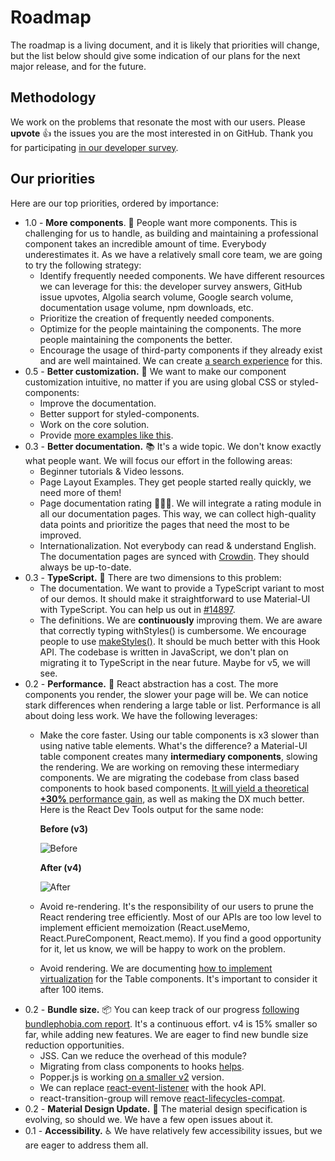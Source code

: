 # Roadmap

<p class="description">The roadmap is a living document, and it is likely that priorities will change, but the list below should give some indication of our plans for the next major release, and for the future.</p>

## Methodology

We work on the problems that resonate the most with our users.
Please **upvote** 👍 the issues you are the most interested in on GitHub.
Thank you for participating [in our developer survey](https://material-ui.com/blog/2019-developer-survey-results/).

## Our priorities

Here are our top priorities, ordered by importance:

- 1.0 - **More components**. 🧰 People want more components. This is challenging for us to handle, as building and maintaining a professional component takes an incredible amount of time.
Everybody underestimates it. As we have a relatively small core team, we are going to try the following strategy:
  - Identify frequently needed components. We have different resources we can leverage for this: the developer survey answers, GitHub issue upvotes, Algolia search volume, Google search volume, documentation usage volume, npm downloads, etc.
  - Prioritize the creation of frequently needed components.
  - Optimize for the people maintaining the components. The more people maintaining the components the better.
  - Encourage the usage of third-party components if they already exist and are well maintained. We can create [a search experience](https://xpvrpr7r4o.codesandbox.io/) for this.
- 0.5 - **Better customization.** 💅 We want to make our component customization intuitive, no matter if you are using global CSS or styled-components:
  - Improve the documentation.
  - Better support for styled-components.
  - Work on the core solution.
  - Provide [more examples like this](https://mui-treasury.com/components/card).
- 0.3 - **Better documentation.** 📚 It's a wide topic. We don't know exactly what people want. We will focus our effort in the following areas:
  - Beginner tutorials & Video lessons.
  - Page Layout Examples. They get people started really quickly, we need more of them!
  - Page documentation rating 🥇🥈🥉. We will integrate a rating module in all our documentation pages. This way, we can collect high-quality data points and prioritize the pages that need the most to be improved.
  - Internationalization. Not everybody can read & understand English. The documentation pages are synced with [Crowdin](https://translate.material-ui.com/). They should always be up-to-date.
- 0.3 - **TypeScript.** 📏 There are two dimensions to this problem:
  - The documentation. We want to provide a TypeScript variant to most of our demos.
    It should make it straightforward to use Material-UI with TypeScript. You can help us out in [#14897](https://github.com/mui-org/material-ui/issues/14897).
  - The definitions. We are **continuously** improving them. We are aware that correctly typing withStyles() is cumbersome. We encourage people to use [makeStyles()](/css-in-js/basics/#hook-api). It should be much better with this Hook API.
  The codebase is written in JavaScript, we don't plan on migrating it to TypeScript in the near future. Maybe for v5, we will see.
- 0.2 - **Performance.** 🚀 React abstraction has a cost. The more components you render, the slower your page will be. We can notice stark differences when rendering a large table or list.
Performance is all about doing less work. We have the following leverages:
  - Make the core faster. Using our table components is x3 slower than using native table elements.
    What's the difference? a Material-UI table component creates many **intermediary components**, slowing the rendering.
    We are working on removing these intermediary components. We are migrating the codebase from class based components to hook based components.
    [It will yield a theoretical **+30%** performance gain](https://github.com/mui-org/material-ui/issues/10778#issuecomment-472840548), as well as making the DX much better.
    Here is the React Dev Tools output for the same node:

    **Before (v3)**

    ![Before](https://pbs.twimg.com/media/D1obANqX4AAAZgJ?format=png&name=360x360)

    **After (v4)**

    ![After](https://pbs.twimg.com/media/D1oZvtsXcAIyAb4?format=png&name=360x360)
  - Avoid re-rendering. It's the responsibility of our users to prune the React rendering tree efficiently.
    Most of our APIs are too low level to implement efficient memoization (React.useMemo, React.PureComponent, React.memo).
    If you find a good opportunity for it, let us know, we will be happy to work on the problem.
  - Avoid rendering. We are documenting [how to implement virtualization](/demos/tables/#virtualized-table) for the Table components. It's important to consider it after 100 items.
- 0.2 - **Bundle size.** 📦 You can keep track of our progress [following bundlephobia.com report](https://bundlephobia.com/result?p=@material-ui/core@4.0.0-alpha.4).
It's a continuous effort. v4 is 15% smaller so far, while adding new features.
We are eager to find new bundle size reduction opportunities.
  - JSS. Can we reduce the overhead of this module?
  - Migrating from class components to hooks [helps](https://twitter.com/olivtassinari/status/1106905745264652289).
  - Popper.js is working [on a smaller v2](https://bundlephobia.com/result?p=popper.js@2.0.0-next.4) version.
  - We can replace [react-event-listener](https://bundlephobia.com/result?p=react-event-listener@0.6.6) with the hook API.
  - react-transition-group will remove [react-lifecycles-compat](https://bundlephobia.com/result?p=react-lifecycles-compat@3.0.4).
- 0.2 - **Material Design Update.** 🎀 The material design specification is evolving, so should we. We have a few open issues about it.
- 0.1 - **Accessibility.** ♿️ We have relatively few accessibility issues, but we are eager to address them all.
